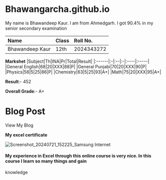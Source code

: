 # Bhawangarcha.github.io #

My name is Bhawandeep Kaur. I am from Ahmedgarh. I got 90.4% in my senior secondary examination 

|Name|Class|Roll No.|
|:---|:----|:-------|
|Bhawandeep Kaur|12th|2024343272|

**Markshet**
|Subject|Th|INA|Pr|Total|Result|
|:------|:-|:--|:-|:----|:-----|
|General English|68|20|XXX|88|P|
|General Punjabi|70|20|XXX|90|P|
|Physics|56|5|25|86|P|
|Chemistry|63|5|25|93|A+|
|Math|75|20|XXX|95|A+|

**Result**:- 452 

**Overall Grade**:- A+



# Blog Post #

View My Blog


**My excel certificate**

![Screenshot_20240721_152225_Samsung Internet](https://github.com/user-attachments/assets/ec529432-b5f7-42ad-9f94-5e77afe041f7)

#### My experience in Excel through this online course is very nice. In this course I learn so many things and gain 
knowledge 
